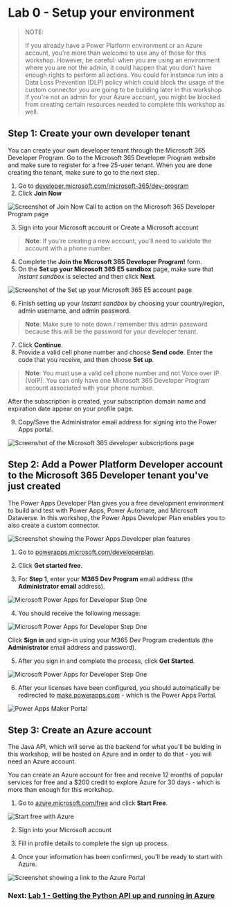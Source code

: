 # Lab 0 - Setup your environment

> NOTE:
> 
> If you already have a Power Platform environment or an Azure account, you're more than welcome to use any of those for this workshop. However, be careful: when you are using an environment where you are not the admin, it could happen that you don't have enough rights to perform all actions. You could for instance run into a Data Loss Prevention (DLP) policy which could block the usage of the custom connector you are going to be building later in this workshop. If you're not an admin for your Azure account, you might be blocked from creating certain resources needed to complete this workshop as well. 

## Step 1: Create your own developer tenant

You can create your own developer tenant through the Microsoft 365 Developer Program. Go to the Microsoft 365 Developer Program website and make sure to register for a free 25-user tenant. When you are done creating the tenant, make sure to go to the next step.

1. Go to [developer.microsoft.com/microsoft-365/dev-program](https://developer.microsoft.com/microsoft-365/dev-program)
2. Click **Join Now**

![Screenshot of Join Now Call to action on the Microsoft 365 Developer Program page](assets/join-m365-dev-program.jpg)

3. Sign into your Microsoft account or Create a Microsoft account

> **Note**: If you’re creating a new account, you’ll need to validate the account with a phone number.

4. Complete the **Join the Microsoft 365 Developer Program!** form.
5. On the **Set up your Microsoft 365 E5 sandbox** page, make sure that *Instant sandbox* is selected and then click **Next**.

![Screenshot of the Set up your Microsoft 365 E5 account page](assets/set-up-your-microsoft-365-e5-sandbox.png)

6. Finish setting up your *Instant sandbox* by choosing your country/region, admin username, and admin password. 

> **Note**: Make sure to note down / remember this admin password because this will be the password for your developer tenant.

7. Click **Continue**.
8. Provide a valid cell phone number and choose **Send code**. Enter the code that you receive, and then choose **Set up**.

> **Note**: You must use a valid cell phone number and not Voice over IP (VoIP). You can only have one Microsoft 365 Developer Program account associated with your phone number.

After the subscription is created, your subscription domain name and expiration date appear on your profile page.

9. Copy/Save the Administrator email address for signing into the Power Apps portal.

![Screenshot of the Microsoft 365 developer subscriptions page](assets/microsoft-365-developer-subscriptions.png)

## Step 2: Add a Power Platform Developer account to the  Microsoft 365 Developer tenant you've just created

The Power Apps Developer Plan gives you a free development environment to build and test with Power Apps, Power Automate, and Microsoft Dataverse. In this workshop, the Power Apps Developer Plan enables you to also create a custom connector.

![Screenshot showing the Power Apps Developer plan features](assets/power-apps-dev-plan-custom-conn.png)

1. Go to [powerapps.microsoft.com/developerplan](https://powerapps.microsoft.com/developerplan).

2. Click **Get started free**.

3. For **Step 1**, enter your **M365 Dev Program** email address (the **Administrator email** address).

![Microsoft Power Apps for Developer Step One](assets/sign-up-for-power-apps.jpg)

4. You should receive the following message:

![Microsoft Power Apps for Developer Step One](assets/sign-up-message.jpg)

Click **Sign in** and sign-in using your M365 Dev Program credentials (the **Administrator** email address and password).

5. After you sign in and complete the process, click **Get Started**.

![Microsoft Power Apps for Developer Step One](assets/power-apps-get-started.jpg)

6. After your licenses have been configured, you should automatically be redirected to [make.powerapps.com](https://make.powerapps.com/) - which is the Power Apps Portal.

![Power Apps Maker Portal](/Lab0/assets/power-apps-portal.png)

## Step 3: Create an Azure account

The Java API, which will serve as the backend for what you'll be bulding in this workshop, will be hosted on Azure and in order to do that - you will need an Azure account. 

You can create an Azure account for free and receive 12 months of popular services for free and a $200 credit to explore Azure for 30 days - which is more than enough for this workshop.

1. Go to [azure.microsoft.com/free](https://azure.microsoft.com/free/) and click **Start Free**.

![Start free with Azure](assets/azure-start-free.png)

2. Sign into your Microsoft account

3. Fill in profile details to complete the sign up process. 

4. Once your information has been confirmed, you'll be ready to start with Azure.

![Screenshot showing a link to the Azure Portal](assets/ready-with-azure.png)

### Next: [Lab 1 - Getting the Python API up and running in Azure](/Python/Lab1/)
